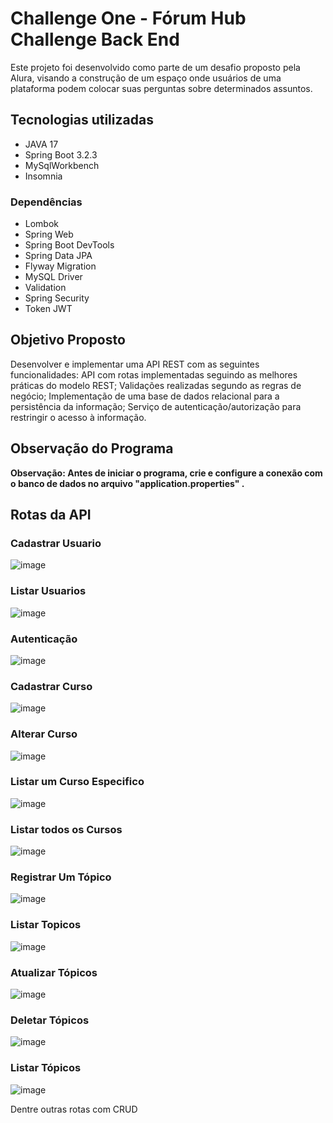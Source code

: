 # Challenge One - Fórum Hub Challenge Back End

Este projeto foi desenvolvido como parte de um desafio proposto pela Alura, visando a construção de um espaço onde usuários de uma plataforma podem colocar suas perguntas sobre determinados assuntos.

## Tecnologias utilizadas
- JAVA 17 
- Spring Boot 3.2.3
- MySqlWorkbench
- Insomnia 

### Dependências 
- Lombok
- Spring Web
- Spring Boot DevTools
- Spring Data JPA
- Flyway Migration
- MySQL Driver
- Validation
- Spring Security
- Token JWT

## Objetivo Proposto

  Desenvolver e implementar uma API REST com as seguintes funcionalidades: 
  API com rotas implementadas seguindo as melhores práticas do modelo REST;
  Validações realizadas segundo as regras de negócio;
  Implementação de uma base de dados relacional para a persistência da informação;
  Serviço de autenticação/autorização para restringir o acesso à informação.
  
## Observação do Programa

**Observação: Antes de iniciar o programa, crie e configure a conexão com o banco de dados no arquivo "application.properties"  .**

## Rotas da API 
### Cadastrar Usuario

![image](https://github.com/user-attachments/assets/98bb001b-8f00-43db-8918-ae33aef7a647)


### Listar Usuarios 
![image](https://github.com/user-attachments/assets/77d58ace-a785-4eab-8f9e-d1c3e1be2f1d)

### Autenticação
![image](https://github.com/user-attachments/assets/67dcaaa8-f97e-48f2-ac5e-c17dc7ef8d35)

### Cadastrar Curso 
![image](https://github.com/user-attachments/assets/16518bda-ff65-4ded-b4cb-9d9ef60d7655)

### Alterar Curso 
![image](https://github.com/user-attachments/assets/ccaca894-65d9-4a58-ac16-c0240b63fcbc)

### Listar um Curso Especifico 
![image](https://github.com/user-attachments/assets/218853f3-4bc3-41ff-b33e-9632d51564f4)

### Listar todos os Cursos 
![image](https://github.com/user-attachments/assets/b1511814-94b5-48df-8d07-cf939f84a84e)

### Registrar Um Tópico 
![image](https://github.com/user-attachments/assets/3cbc5fc9-c850-4014-b75e-e5a2ad42c5da)

### Listar Topicos
![image](https://github.com/user-attachments/assets/3e19e80b-f969-41ce-b6ba-8542fd7009bc)

### Atualizar Tópicos 
![image](https://github.com/user-attachments/assets/ac060b8d-eace-4571-a1aa-322b69e80c46)

### Deletar Tópicos 
![image](https://github.com/user-attachments/assets/8c185367-3002-41ed-9998-f99f0728f673)

### Listar Tópicos 
![image](https://github.com/user-attachments/assets/491a6979-ec65-460a-a003-bacd1ba82969)


Dentre outras rotas com CRUD 
